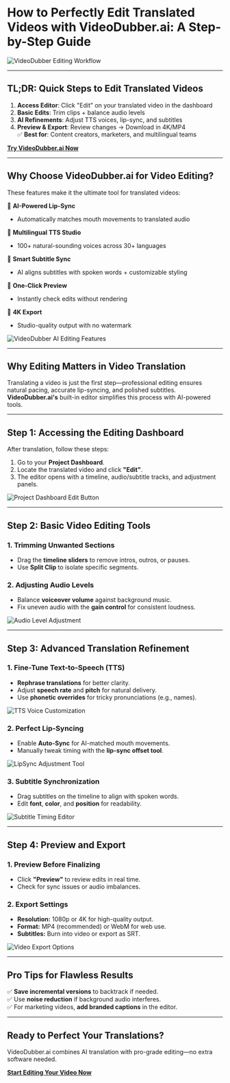 # How to Perfectly Edit Translated Videos with VideoDubber.ai: A Step-by-Step Guide

![VideoDubber Editing Workflow](pics/videodubber-editing-workflow.webp)

---

## **TL;DR: Quick Steps to Edit Translated Videos**
1. **Access Editor**: Click "Edit" on your translated video in the dashboard  
2. **Basic Edits**: Trim clips + balance audio levels  
3. **AI Refinements**: Adjust TTS voices, lip-sync, and subtitles  
4. **Preview & Export**: Review changes → Download in 4K/MP4  
✅ **Best for**: Content creators, marketers, and multilingual teams  

**[Try VideoDubber.ai Now](https://videodubber.ai/)**  

---

## **Why Choose VideoDubber.ai for Video Editing?**
These features make it the ultimate tool for translated videos:  

🔹 **AI-Powered Lip-Sync**  
- Automatically matches mouth movements to translated audio  

🔹 **Multilingual TTS Studio**  
- 100+ natural-sounding voices across 30+ languages  

🔹 **Smart Subtitle Sync**  
- AI aligns subtitles with spoken words + customizable styling  

🔹 **One-Click Preview**  
- Instantly check edits without rendering  

🔹 **4K Export**  
- Studio-quality output with no watermark  

![VideoDubber AI Editing Features](pics/videodubber-ai-features.webp) 

---

## **Why Editing Matters in Video Translation**

Translating a video is just the first step—professional editing ensures natural pacing, accurate lip-syncing, and polished subtitles. **VideoDubber.ai's** built-in editor simplifies this process with AI-powered tools.

---

## **Step 1: Accessing the Editing Dashboard**

After translation, follow these steps:
1. Go to your **Project Dashboard**.
2. Locate the translated video and click **"Edit"**.
3. The editor opens with a timeline, audio/subtitle tracks, and adjustment panels.

![Project Dashboard Edit Button](pics/VideoDubber_Editing_Workflow.webp)

---

## **Step 2: Basic Video Editing Tools**

### **1. Trimming Unwanted Sections**
- Drag the **timeline sliders** to remove intros, outros, or pauses.
- Use **Split Clip** to isolate specific segments.

### **2. Adjusting Audio Levels**
- Balance **voiceover volume** against background music.
- Fix uneven audio with the **gain control** for consistent loudness.

![Audio Level Adjustment](pics/audio-level-adjustment.webp)

---

## **Step 3: Advanced Translation Refinement**

### **1. Fine-Tune Text-to-Speech (TTS)**
- **Rephrase translations** for better clarity.
- Adjust **speech rate** and **pitch** for natural delivery.
- Use **phonetic overrides** for tricky pronunciations (e.g., names).

![TTS Voice Customization](pics/tts-voice-customization.webp)

### **2. Perfect Lip-Syncing**
- Enable **Auto-Sync** for AI-matched mouth movements.
- Manually tweak timing with the **lip-sync offset tool**.

![LipSync Adjustment Tool](pics/lipsync-adjustment-tool.webp)

### **3. Subtitle Synchronization**
- Drag subtitles on the timeline to align with spoken words.
- Edit **font**, **color**, and **position** for readability.

![Subtitle Timing Editor](pics/subtitle-timing-editor.webp)

---

## **Step 4: Preview and Export**

### **1. Preview Before Finalizing**
- Click **"Preview"** to review edits in real time.
- Check for sync issues or audio imbalances.

### **2. Export Settings**
- **Resolution:** 1080p or 4K for high-quality output.
- **Format:** MP4 (recommended) or WebM for web use.
- **Subtitles:** Burn into video or export as SRT.

![Video Export Options](pics/video-export-options.webp)

---

## **Pro Tips for Flawless Results**

✅ **Save incremental versions** to backtrack if needed.  
✅ Use **noise reduction** if background audio interferes.  
✅ For marketing videos, **add branded captions** in the editor.

---

## **Ready to Perfect Your Translations?**

VideoDubber.ai combines AI translation with pro-grade editing—no extra software needed.

**[Start Editing Your Video Now](#)**